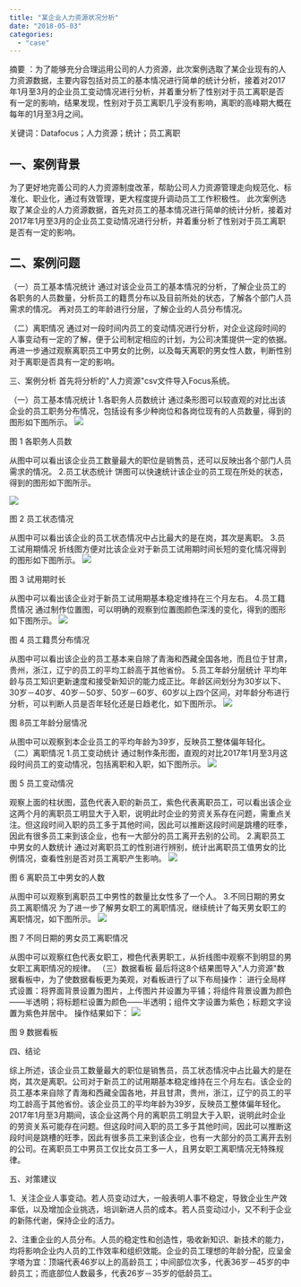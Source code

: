 ```yaml
---
title: "某企业人力资源状况分析"
date: "2018-05-03"
categories: 
  - "case"
---
```


摘要 ：为了能够充分合理运用公司的人力资源，此次案例选取了某企业现有的人力资源数据，主要内容包括对员工的基本情况进行简单的统计分析，接着对2017年1月至3月的企业员工变动情况进行分析，并着重分析了性别对于员工离职是否有一定的影响，结果发现，性别对于员工离职几乎没有影响，离职的高峰期大概在每年的1月至3月之间。

关键词：Datafocus；人力资源；统计；员工离职

## 一、案例背景

为了更好地完善公司的人力资源制度改革，帮助公司人力资源管理走向规范化、标准化、职业化，通过有效管理，更大程度提升调动员工工作积极性。 此次案例选取了某企业的人力资源数据，首先对员工的基本情况进行简单的统计分析，接着对2017年1月至3月的企业员工变动情况进行分析，并着重分析了性别对于员工离职是否有一定的影响。

## 二、案例问题

（一）员工基本情况统计 通过对该企业员工的基本情况的分析，了解企业员工的各职务的人员数量，分析员工的籍贯分布以及目前所处的状态，了解各个部门人员需求的情况。 再对员工的年龄进行分层，了解企业的人员分布情况。

（二）离职情况 通过对一段时间内员工的变动情况进行分析，对企业这段时间的人事变动有一定的了解，便于公司制定相应的计划，为公司决策提供一定的依据。 再进一步通过观察离职员工中男女的比例，以及每天离职的男女性人数，判断性别对于离职是否具有一定的影响。

三、案例分析 首先将分析的"人力资源"csv文件导入Focus系统。

（一）员工基本情况统计 1.各职务人员数统计 通过条形图可以较直观的对比出该企业的员工职务分布情况，包括设有多少种岗位和各岗位现有的人员数量，得到的图形如下图所示。 ![](images/050318_0908_1.png)

图 1 各职务人员数

从图中可以看出该企业员工数量最大的职位是销售员，还可以反映出各个部门人员需求的情况。 2.员工状态统计 饼图可以快速统计该企业的员工现在所处的状态，得到的图形如下图所示。

![](images/050318_0908_2.png)

图 2 员工状态情况

从图中可以看出该企业的员工状态情况中占比最大的是在岗，其次是离职。 3.员工试用期情况 折线图方便对比该企业对于新员工试用期时间长短的变化情况得到的图形如下图所示。 ![](images/050318_0908_3.png)

图 3 试用期时长

从图中可以看出该企业对于新员工试用期基本稳定维持在三个月左右。 4.员工籍贯情况 通过制作位置图，可以明确的观察到位置图颜色深浅的变化，得到的图形如下图所示。 ![](images/050318_0908_4.png)

图 4 员工籍贯分布情况

从图中可以看出该企业的员工基本来自除了青海和西藏全国各地，而且位于甘肃，贵州，浙江，辽宁的员工的平均工龄高于其他省份。 5.员工年龄分层统计 平均年龄与员工知识更新速度和接受新知识的能力成正比。年龄区间划分为30岁以下、30岁－40岁、40岁－50岁、50岁－60岁、60岁以上四个区间，对年龄分布进行分析，可以判断人员是否年轻化还是日趋老化，如下图所示。 ![](images/050318_0908_5.png)

图 8员工年龄分层情况

从图中可以观察到本企业员工的平均年龄为39岁，反映员工整体偏年轻化。 （二）离职情况 1.员工变动统计 通过制作条形图，直观的对比2017年1月至3月这段时间员工的变动情况，包括离职和入职，如下图所示。 ![](images/050318_0908_6.png)

图 5 员工变动情况

观察上面的柱状图，蓝色代表入职的新员工，紫色代表离职员工，可以看出该企业这两个月的离职员工明显大于入职，说明此时企业的劳资关系存在问题，需重点关注。但这段时间入职的员工多于其他时间，因此可以推断这段时间是跳槽的旺季，因此有很多员工来到该企业，也有一大部分的员工离开去别的公司。 2.离职员工中男女的人数统计 通过对离职员工的性别进行辨别，统计出离职员工值男女的比例情况，查看性别是否对员工离职产生影响。 ![](images/050318_0908_7.png)

图 6 离职员工中男女的人数

从图中可以观察到离职员工中男性的数量比女性多了一个人。 3.不同日期的男女员工离职情况 为了进一步了解男女职工的离职情况，继续统计了每天男女职工的离职情况，如下图所示。 ![](images/050318_0908_8.png)

图 7 不同日期的男女员工离职情况

从图中可以观察红色代表女职工，橙色代表男职工，从折线图中观察不到明显的男女职工离职情况的规律。 （三）数据看板 最后将这8个结果图导入"人力资源"数据看板中，为了使数据看板更为美观，对看板进行了以下布局操作： 进行全局样式设置：将界面背景设置为图片，上传图片并设置为平铺；将组件背景设置为颜色——半透明；将标题栏设置为颜色——半透明；组件文字设置为紫色；标题文字设置为紫色并居中。 操作结果如下： ![](images/050318_0908_9.png)

图 9 数据看板

四、结论

综上所述，该企业员工数量最大的职位是销售员，员工状态情况中占比最大的是在岗，其次是离职。公司对于新员工的试用期基本稳定维持在三个月左右。该企业的员工基本来自除了青海和西藏全国各地，并且甘肃，贵州，浙江，辽宁的员工的平均工龄高于其他省份。该企业员工的平均年龄为39岁，反映员工整体偏年轻化。 2017年1月至3月期间，该企业这两个月的离职员工明显大于入职，说明此时企业的劳资关系可能存在问题。但这段时间入职的员工多于其他时间，因此可以推断这段时间是跳槽的旺季，因此有很多员工来到该企业，也有一大部分的员工离开去别的公司。在离职员工中男员工仅比女员工多一人，且男女职工离职情况无特殊规律。

五、对策建议

1、关注企业人事变动。若人员变动过大，一般表明人事不稳定，导致企业生产效率低，以及增加企业挑选，培训新进人员的成本。若人员变动过小，又不利于企业的新陈代谢，保持企业的活力。

2、注重企业的人员分布。人员的稳定性和创造性，吸收新知识、新技术的能力，均将影响企业内人员的工作效率和组织效能。企业的员工理想的年龄分配，应呈金字塔为宜：顶端代表46岁以上的高龄员工；中间部位次多，代表36岁－45岁的中龄员工；而底部位人数最多，代表26岁－35岁的低龄员工。
